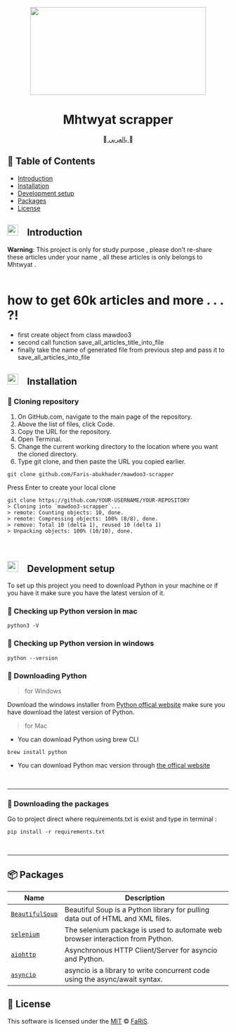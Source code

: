 <p align="center">
<img src="https://user-images.githubusercontent.com/70070951/212255360-49e8a746-574e-419f-83ea-cc9bf2e18cf6.png" width="400" height="200">
</p>

<h1 align="center">Mhtwyat scrapper</h1>
<p align="center">
📔<a href="https://github.com/Faris-abukhader/mhtwyat-scrapper/blob/main/README_ar.md">  بالعربي </a>📔 
 </p>

## 🚩 Table of Contents

- [Introduction](#--introduction)
- [Installation](#--installation)
- [Development setup](#--development-setup)
- [Packages](#-packages)
- [License](#-license)




## <img src="https://cdn-icons-png.flaticon.com/512/1436/1436664.png" width="25" height="25" style="padding-right:15px">  Introduction 

<p>
<b>Warning</b>: This project is only for study purpose , please don’t re-share these articles under your name , all these articles is only belongs to Mhtwyat . 
</br>
</br>
<h1>how to get 60k articles and more . . .  ?!</h1>

- first create object from class mawdoo3
- second call function save_all_articles_title_into_file
- finally take the name of generated file from previous step and pass it to save_all_articles_into_file

</p>


## <img src="https://cdn-icons-png.flaticon.com/512/814/814848.png" width="25" height="25" style="padding-right:15px">  Installation 


### 🔘 Cloning repository
1. On GitHub.com, navigate to the main page of the repository.
2. Above the list of files, click  Code.
3. Copy the URL for the repository.
4. Open Terminal.
5. Change the current working directory to the location where you want the cloned directory.
6. Type git clone, and then paste the URL you copied earlier.
```
git clone github.com/Faris-abukhader/mawdoo3-scrapper
```
Press Enter to create your local clone
```
git clone https://github.com/YOUR-USERNAME/YOUR-REPOSITORY
> Cloning into `mawdoo3-scrapper`...
> remote: Counting objects: 10, done.
> remote: Compressing objects: 100% (8/8), done.
> remove: Total 10 (delta 1), reused 10 (delta 1)
> Unpacking objects: 100% (10/10), done.
```
<br/>


## <img src="https://cdn-icons-png.flaticon.com/512/814/814848.png" width="25" height="25" style="padding-right:15px">  Development setup

To set up this project you need to download Python in your machine or if you have it make sure you have the latest version of it.

### 🔘 Checking up Python version in mac
```
python3 -V
```
### 🔘 Checking up Python version in windows
```
python --version
```
### 🔘 Downloading Python

> for Windows  


Download the windows installer from [Python offical website](https://www.python.org/downloads/) make sure you have download the latest version of Python.
<br/>


> for Mac
- You can download Python using brew CLI
```
brew install python
```
- You can download Python mac version through [the offical website](https://www.python.org/downloads/)
<br/>
<hr/>


### 🔘 Downloading the packages

Go to project direct where  requirements.txt is exist and type in terminal :
```
pip install -r requirements.txt 
```

<br/>
<hr/>

## 📦 Packages

| Name | Description |
| --- | --- |
| [`BeautifulSoup`](https://www.crummy.com/software/BeautifulSoup/bs4/doc/) | Beautiful Soup is a Python library for pulling data out of HTML and XML files. |
| [`selenium`](https://pypi.org/project/selenium/) |The selenium package is used to automate web browser interaction from Python. |
| [`aiohttp`](https://docs.aiohttp.org/en/stable/) |Asynchronous HTTP Client/Server for asyncio and Python. |
| [`asyncio`](https://docs.python.org/3/library/asyncio.html) |asyncio is a library to write concurrent code using the async/await syntax. |





## 📜 License

This software is licensed under the [MIT](https://github.com/Faris-abukhader/mhtwyat-scrapper/blob/main/license) © [FaRiS](https://github.com/Faris-abukhader).
